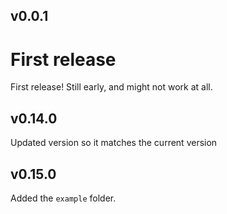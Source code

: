 ## v0.0.1

# First release

First release! Still early, and might not work at all.

## v0.14.0

Updated version so it matches the current version

## v0.15.0

Added the `example` folder.